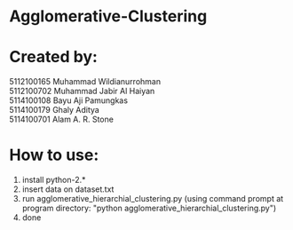 # Agglomerative-Clustering

# Created by:
5112100165 Muhammad Wildianurrohman<br>
5112100702 Muhammad Jabir Al Haiyan<br>
5114100108 Bayu Aji Pamungkas<br>
5114100179 Ghaly Aditya<br>
5114100701 Alam A. R. Stone<br>

# How to use:
1. install python-2.*
2. insert data on dataset.txt
3. run agglomerative_hierarchial_clustering.py
(using command prompt at program directory: "python agglomerative_hierarchial_clustering.py")
4. done
